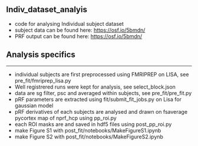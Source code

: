 ## Indiv_dataset_analyis

- code for analysing Individual subject dataset
- subject data can be found here: https://osf.io/5bmdn/
- PRF output can be found here: https://osf.io/5bmdn/

## Analysis specifics
---------------------
- individual subjects are first preprocessed using FMRIPREP on LISA, see pre_fit/fmriprep_lisa.py
- Well registrered runs were kept for analysis, see select_block.json
- data are sg filter, psc and averaged within subjects, see pre_fit/pre_fit.py
- pRF parameters are extracted using fit/submit_fit_jobs.py on Lisa for gaussian model
- pRF derivatives of each subjects are analysed and drawn on fsaverage pycortex map of nprf_hcp using pp_roi.py
- each ROI masks are and saved in hdf5 files using post_pp_roi.py
- make Figure S1 with post_fit/notebooks/MakeFigureS1.ipynb
- make Figure S2 with post_fit/notebooks/MakeFigureS2.ipynb
